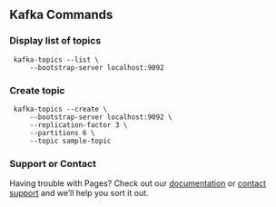 
## Kafka Commands

### Display  list of topics 
```console
 kafka-topics --list \
     --bootstrap-server localhost:9092
 ```

### Create topic
```console
 kafka-topics --create \
     --bootstrap-server localhost:9092 \
     --replication-factor 3 \
     --partitions 6 \  
     --topic sample-topic
 ```

### Support or Contact

Having trouble with Pages? Check out our [documentation](https://help.github.com/categories/github-pages-basics/) or [contact support](https://github.com/contact) and we’ll help you sort it out.
